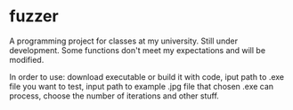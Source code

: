 # fuzzer

A programming project for classes at my university. Still under development. Some functions don't meet my expectations and will be modified.

In order to use: download executable or build it with code, iput path to .exe file you want to test, input path to example .jpg file that chosen .exe can process, choose the number of iterations and other stuff.
